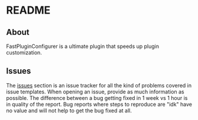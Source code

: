 # README

## About

FastPluginConfigurer is a ultimate plugin that speeds up plugin customization.

## Issues

The [issues](https://github.com/Hxncusik/FastPluginConfigurer/issues) section is an issue tracker for all the kind of problems covered in issue templates. When opening an issue, provide as much information as possible. The difference between a bug getting fixed in 1 week vs 1 hour is in quality of the report. Bug reports where steps to reproduce are "idk" have no value and will not help to get the bug fixed at all.

